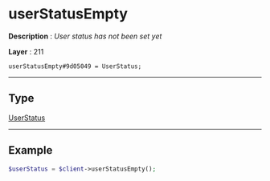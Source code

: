 # userStatusEmpty

**Description** : *User status has not been set yet*

**Layer** : 211

```tl
userStatusEmpty#9d05049 = UserStatus;
```

---

## Type

[UserStatus](type/UserStatus)

---

## Example

```php
$userStatus = $client->userStatusEmpty();
```